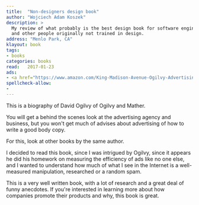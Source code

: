 ```yaml
---
title:  "Non-designers design book"
author: "Wojciech Adam Koszek"
description: >
  My review of what probably is the best design book for software engineers
  and other people originally not trained in design.
address: "Menlo Park, CA"
klayout: book
tags:
- books
categories: books
read:	2017-01-23
ads:
- <a href="https://www.amazon.com/King-Madison-Avenue-Ogilvy-Advertising/dp/0230100368/ref=as_li_ss_il?ie=UTF8&linkCode=li2&tag=wkoszek08-20&linkId=36ea482edc8d4b1f1c8e8b1943acd321" target="_blank"><img border="0" src="//ws-na.amazon-adsystem.com/widgets/q?_encoding=UTF8&ASIN=0230100368&Format=_SL160_&ID=AsinImage&MarketPlace=US&ServiceVersion=20070822&WS=1&tag=wkoszek08-20" ></a><img src="https://ir-na.amazon-adsystem.com/e/ir?t=wkoszek08-20&l=li2&o=1&a=0230100368" width="1" height="1" border="0" alt="" style="border:none !important; margin:0px !important;" />
spellcheck-allow:
- 
---
```


This is a biography of David Ogilvy of Ogilvy and Mather.

You will get a behind the scenes look at the advertising agency and
business, but you won't get much of advises about advertising of how to
write a good body copy.

For this, look at other books by the same author.

I decided to read this book, since I was intrigued by Ogilvy, since it
appears he did his homework on measuring the efficiency of ads like no one
else, and I wanted to understand how much of what I see in the Internet is a
well-measured manipulation, researched or a random spam.

This is a very well written book, with a lot of research and a great deal of
funny anecdotes. If you're interested in learning more about how companies
promote their products and why, this book is great.
